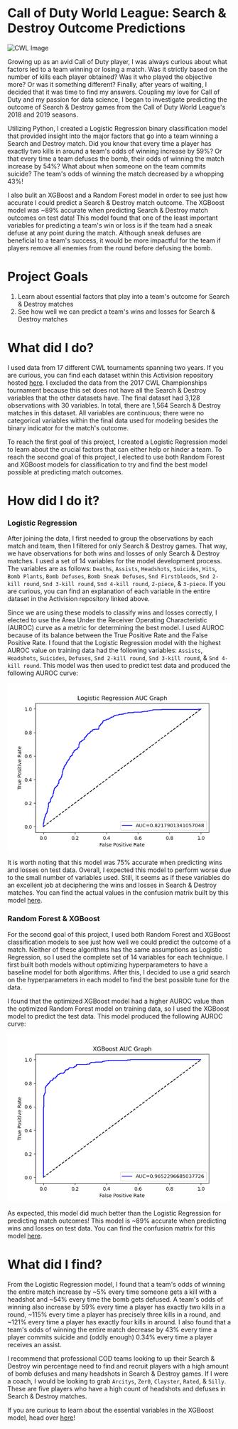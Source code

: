 # Call of Duty World League: Search & Destroy Outcome Predictions
![CWL Image](https://charlieintel.com/wp-content/uploads/2017/10/be476c3b-9364-44f0-a9a3-7d8b482515b8.jpg)

Growing up as an avid Call of Duty player, I was always curious about what factors led to a team winning or losing a match. Was it strictly based on the number of kills each player obtained? Was it who played the objective more? Or was it something different? Finally, after years of waiting, I decided that it was time to find my answers. Coupling my love for Call of Duty and my passion for data science, I began to investigate predicting the outcome of Search & Destroy games from the Call of Duty World League's 2018 and 2019 seasons.

Utilizing Python, I created a Logistic Regression binary classification model that provided insight into the major factors that go into a team winning a Search and Destroy match. Did you know that every time a player has exactly two kills in around a team's odds of winning increase by 59%? Or that every time a team defuses the bomb, their odds of winning the match increase by 54%? What about when someone on the team commits suicide? The team's odds of winning the match decreased by a whopping 43%! 

I also bulit an XGBoost and a Random Forest model in order to see just how accurate I could predict a Search & Destroy match outcome. The XGBoost model was ~89% accurate when predicting Search & Destroy match outcomes on test data! This model found that one of the least important variables for predicting a team's win or loss is if the team had a sneak defuse at any point during the match. Although sneak defuses are beneficial to a team's success, it would be more impactful for the team if players remove all enemies from the round before defusing the bomb. 

# Project Goals
1. Learn about essential factors that play into a team's outcome for Search & Destroy matches
2. See how well we can predict a team's wins and losses for Search & Destroy matches

# What did I do?
I used data from 17 different CWL tournaments spanning two years. If you are curious, you can find each dataset within this Activision repository hosted [here](https://github.com/Activision/cwl-data). I excluded the data from the 2017 CWL Championships tournament because this set does not have all the Search & Destroy variables that the other datasets have. The final dataset had 3,128 observations with 30 variables. In total, there are 1,564 Search & Destroy matches in this dataset. All variables are continuous; there were no categorical variables within the final data used for modeling besides the binary indicator for the match's outcome. 

To reach the first goal of this project, I created a Logistic Regression model to learn about the crucial factors that can either help or hinder a team. To reach the second goal of this project, I elected to use both Random Forest and XGBoost models for classification to try and find the best model possible at predicting match outcomes. 

# How did I do it?
### Logistic Regression
After joining the data, I first needed to group the observations by each match and team, then I filtered for only Search & Destroy games. That way, we have observations for both wins and losses of only Search & Destroy matches. I used a set of 14 variables for the model development process. The variables are as follows: `Deaths`, `Assists`, `Headshots`, `Suicides`, `Hits`, `Bomb Plants`, `Bomb Defuses`, `Bomb Sneak Defuses`, `Snd Firstbloods`, `Snd 2-kill round`, `Snd 3-kill round`, `Snd 4-kill round`, `2-piece`, & `3-piece`. If you are curious, you can find an explanation of each variable in the entire dataset in the Activision repository linked above. 

Since we are using these models to classify wins and losses correctly, I elected to use the Area Under the Receiver Operating Characteristic (AUROC) curve as a metric for determining the best model. I used AUROC because of its balance between the True Positive Rate and the False Positive Rate. I found that the Logistic Regression model with the highest AUROC value on training data had the following variables: `Assists`, `Headshots`, `Suicides`, `Defuses`, `Snd 2-kill round`, `Snd 3-kill round`, & `Snd 4-kill round`. This model was then used to predict test data and produced the following AUROC curve:

<p align="center">
  <img src="https://github.com/brettv30/Call-of-Duty-Game-Predictions/blob/main/Model%20Assessment%20Visuals/Logistic%20Regression%20AUC%20Graph.png" alt="Logistic AUROC Graph"
</p>

It is worth noting that this model was 75% accurate when predicting wins and losses on test data. Overall, I expected this model to perform worse due to the small number of variables used. Still, it seems as if these variables do an excellent job at deciphering the wins and losses in Search & Destroy matches. You can find the actual values in the confusion matrix built by this model [here](https://github.com/brettv30/Call-of-Duty-Game-Predictions/blob/main/Model%20Assessment%20Visuals/Logistic%20Regression%20Confusion%20Matrix.png).

### Random Forest & XGBoost
For the second goal of this project, I used both Random Forest and XGBoost classification models to see just how well we could predict the outcome of a match. Neither of these algorithms has the same assumptions as Logistic Regression, so I used the complete set of 14 variables for each technique. I first built both models without optimizing hyperparameters to have a baseline model for both algorithms. After this, I decided to use a grid search on the hyperparameters in each model to find the best possible tune for the data. 
  
I found that the optimized XGBoost model had a higher AUROC value than the optimized Random Forest model on training data, so I used the XGBoost model to predict the test data. This model produced the following AUROC curve:
  
<p align="center">
  <img src="https://github.com/brettv30/Call-of-Duty-Game-Predictions/blob/main/Model%20Assessment%20Visuals/XGBoost%20AUC%20Graph.png" alt="XGBoost AUROC Graph"
</p>

As expected, this model did much better than the Logistic Regression for predicting match outcomes! This model is ~89% accurate when predicting wins and losses on test data. You can find the confusion matrix for this model [here](https://github.com/brettv30/Call-of-Duty-Game-Predictions/blob/main/Model%20Assessment%20Visuals/XGBoost%20Confusion%20Matrix.png). 
  
# What did I find?
From the Logistic Regression model, I found that a team's odds of winning the entire match increase by ~5% every time someone gets a kill with a headshot and ~54% every time the bomb gets defused. A team's odds of winning also increase by 59% every time a player has exactly two kills in a round, ~115% every time a player has precisely three kills in a round, and ~121% every time a player has exactly four kills in around. I also found that a team's odds of winning the entire match decrease by 43% every time a player commits suicide and (oddly enough) 0.34% every time a player receives an assist. 
  
I recommend that professional COD teams looking to up their Search & Destroy win percentage need to find and recruit players with a high amount of bomb defuses and many headshots in Search & Destroy games. If I were a coach, I would be looking to grab `Arcitys`, `Zer0`,  `Clayster`, `Rated`, & `Silly`. These are five players who have a high count of headshots and defuses in Search & Destroy matches. 

If you are curious to learn about the essential variables in the XGBoost model, head over [here](https://github.com/brettv30/Call-of-Duty-Game-Predictions/blob/main/Model%20Assessment%20Visuals/XGBoost%20Variable%20Importance.png)!
